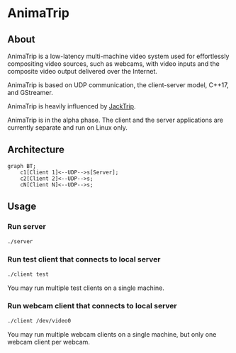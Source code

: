 # AnimaTrip

## About

AnimaTrip is a low-latency multi-machine video system used for effortlessly compositing video sources, such as webcams, with video inputs and the composite video output delivered over the Internet.

AnimaTrip is based on UDP communication, the client-server model, C++17, and GStreamer.

AnimaTrip is heavily influenced by [JackTrip](https://github.com/jacktrip/jacktrip).

AnimaTrip is in the alpha phase. The client and the server applications are currently separate and run on Linux only.

## Architecture

```mermaid
graph BT;
    c1[Client 1]<--UDP-->s[Server];
    c2[Client 2]<--UDP-->s;
    cN[Client N]<--UDP-->s;
```

## Usage

### Run server

```bash
./server
```

### Run test client that connects to local server

```bash
./client test
```

You may run multiple test clients on a single machine.

### Run webcam client that connects to local server

```bash
./client /dev/video0
```

You may run multiple webcam clients on a single machine, but only one webcam client per webcam.
